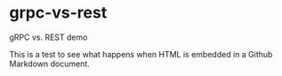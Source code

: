 # grpc-vs-rest
gRPC vs. REST demo
<div class="tab macOS">
This is a test to see what happens when HTML is embedded in a Github Markdown document.
</div>
